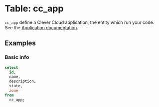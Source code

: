# Table: cc_app

`cc_app` define a Clever Cloud application, the entity which run your code.
See the [Application documentation](https://www.clever-cloud.com/doc/administrate/apps-management/).

## Examples

### Basic info

```sql
select
  id, 
  name,
  description,
  state,
  zone
from
  cc_app;
```
